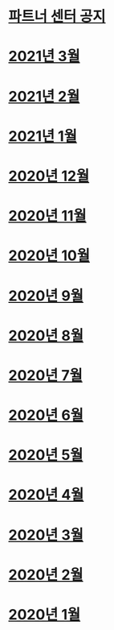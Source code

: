 # [파트너 센터 공지](index.md)
# [2021년 3월](2021-march.md)
# [2021년 2월](2021-february.md)
# [2021년 1월](2021-january.md)
# [2020년 12월](2020-december.md)
# [2020년 11월](2020-november.md)
# [2020년 10월](2020-october.md)
# [2020년 9월](2020-september.md)
# [2020년 8월](2020-august.md)
# [2020년 7월](2020-july.md)
# [2020년 6월](2020-june.md)
# [2020년 5월](2020-may.md)
# [2020년 4월](2020-april.md)
# [2020년 3월](2020-march.md)
# [2020년 2월](2020-february.md)
# [2020년 1월](2020-january.md)
